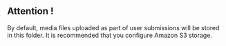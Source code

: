 ## Attention !
By default, media files uploaded as part of user submissions will be stored in this folder. It is recommended that you configure Amazon S3 storage.